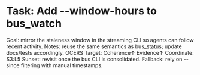 # Task: Add --window-hours to bus_watch
Goal: mirror the staleness window in the streaming CLI so agents can follow recent activity.
Notes: reuse the same semantics as bus_status; update docs/tests accordingly.
OCERS Target: Coherence↑ Evidence↑
Coordinate: S3:L5
Sunset: revisit once the bus CLI is consolidated.
Fallback: rely on --since filtering with manual timestamps.
